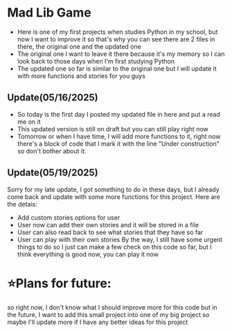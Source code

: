 # Mad Lib Game
- Here is one of my first projects when studies Python in my school, but now I want to improve it so that's why you can see there are 2 files in there, the original one and the updated one
- The original one I want to leave it there because it's my memory so I can look back to those days when I'm first studying Python
- The updated one so far is similar to the original one but I will update it with more functions and stories for you guys

## Update(05/16/2025)
- So today is the first day I posted my updated file in here and put a read me on it
- This updated version is still on draft but you can still play right now
- Tomorrow or when I have time, I will add more functions to it, right now there's a block of code that I mark it with the line "Under construction" so don't bother about it.

## Update(05/19/2025)
Sorry for my late update, I got something to do in these days, but I already come back and update with some more functions for this project. Here are the detais:
- Add custom stories options for user
- User now can add their own stories and it will be stored in a file
- User can also read back to see what stories that they have so far
- User can play with their own stories
By the way, I still have some urgent things to do so I just can make a few check on this code so far, but I think everything is good now, you can play it now

# ⭐Plans for future:
so right now, I don't know what I should improve more for this code but in the future, I want to add this small project into one of my big project so maybe I'll update more if I have any better ideas for this project
